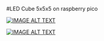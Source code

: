 #LED Cube 5x5x5 on raspberry pico

[![IMAGE ALT TEXT](http://img.youtube.com/vi/2BtcGkIqyZ8/0.jpg)](https://www.youtube.com/watch?v=2BtcGkIqyZ8 "LED Cube 5x5x5 - demo demonstration")

[![IMAGE ALT TEXT](http://img.youtube.com/vi/xvnNhnhQcDs/0.jpg)](https://www.youtube.com/watch?v=xvnNhnhQcDs "LED Cube 5x5x5 - visualization demo demonstration")
